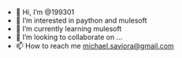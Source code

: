 - 👋 Hi, I’m @199301
- 👀 I’m interested in paython and mulesoft
- 🌱 I’m currently learning mulesoft
- 💞️ I’m looking to collaborate on ...
- 📫 How to reach me michael.saviora@gmail.com

<!---
199301/199301 is a ✨ special ✨ repository because its `README.md` (this file) appears on your GitHub profile.
You can click the Preview link to take a look at your changes.
--->
